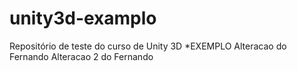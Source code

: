 # unity3d-examplo
Repositório de teste do curso de Unity 3D
*EXEMPLO
Alteracao do Fernando
Alteracao 2 do Fernando
